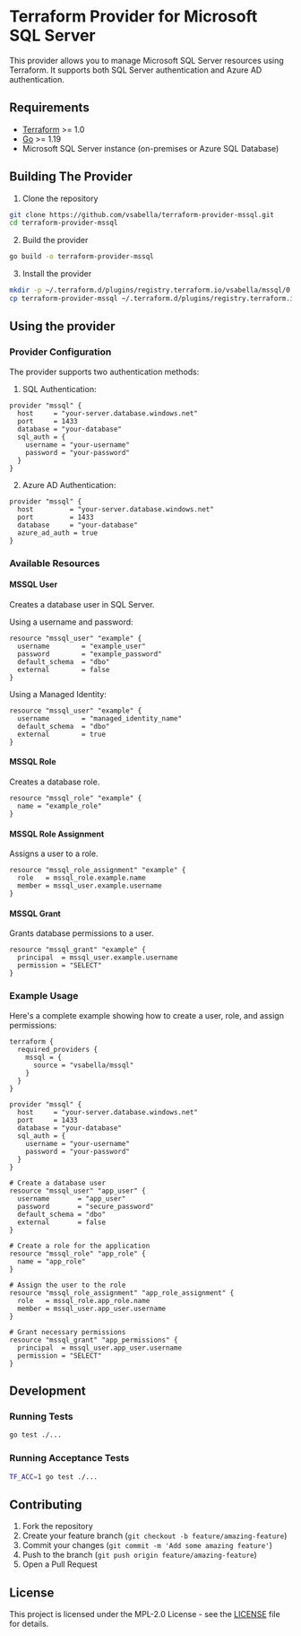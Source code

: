 # Terraform Provider for Microsoft SQL Server

This provider allows you to manage Microsoft SQL Server resources using Terraform. It supports both SQL Server authentication and Azure AD authentication.

## Requirements

- [Terraform](https://www.terraform.io/downloads.html) >= 1.0
- [Go](https://golang.org/doc/install) >= 1.19
- Microsoft SQL Server instance (on-premises or Azure SQL Database)

## Building The Provider

1. Clone the repository
```bash
git clone https://github.com/vsabella/terraform-provider-mssql.git
cd terraform-provider-mssql
```

2. Build the provider
```bash
go build -o terraform-provider-mssql
```

3. Install the provider
```bash
mkdir -p ~/.terraform.d/plugins/registry.terraform.io/vsabella/mssql/0.1.0/darwin_amd64
cp terraform-provider-mssql ~/.terraform.d/plugins/registry.terraform.io/vsabella/mssql/0.1.0/darwin_amd64/
```

## Using the provider

### Provider Configuration

The provider supports two authentication methods:

1. SQL Authentication:
```hcl
provider "mssql" {
  host     = "your-server.database.windows.net"
  port     = 1433
  database = "your-database"
  sql_auth = {
    username = "your-username"
    password = "your-password"
  }
}
```

2. Azure AD Authentication:
```hcl
provider "mssql" {
  host         = "your-server.database.windows.net"
  port         = 1433
  database     = "your-database"
  azure_ad_auth = true
}
```

### Available Resources

#### MSSQL User
Creates a database user in SQL Server.

Using a username and password:

```hcl
resource "mssql_user" "example" {
  username        = "example_user"
  password        = "example_password"
  default_schema  = "dbo"
  external        = false
}
```

Using a Managed Identity:

```hcl
resource "mssql_user" "example" {
  username        = "managed_identity_name"
  default_schema  = "dbo"
  external        = true
}
```

#### MSSQL Role
Creates a database role.

```hcl
resource "mssql_role" "example" {
  name = "example_role"
}
```

#### MSSQL Role Assignment
Assigns a user to a role.

```hcl
resource "mssql_role_assignment" "example" {
  role   = mssql_role.example.name
  member = mssql_user.example.username
}
```

#### MSSQL Grant
Grants database permissions to a user.

```hcl
resource "mssql_grant" "example" {
  principal  = mssql_user.example.username
  permission = "SELECT"
}
```

### Example Usage

Here's a complete example showing how to create a user, role, and assign permissions:

```hcl
terraform {
  required_providers {
    mssql = {
      source = "vsabella/mssql"
    }
  }
}

provider "mssql" {
  host     = "your-server.database.windows.net"
  port     = 1433
  database = "your-database"
  sql_auth = {
    username = "your-username"
    password = "your-password"
  }
}

# Create a database user
resource "mssql_user" "app_user" {
  username       = "app_user"
  password       = "secure_password"
  default_schema = "dbo"
  external       = false
}

# Create a role for the application
resource "mssql_role" "app_role" {
  name = "app_role"
}

# Assign the user to the role
resource "mssql_role_assignment" "app_role_assignment" {
  role   = mssql_role.app_role.name
  member = mssql_user.app_user.username
}

# Grant necessary permissions
resource "mssql_grant" "app_permissions" {
  principal  = mssql_user.app_user.username
  permission = "SELECT"
}
```

## Development

### Running Tests

```bash
go test ./...
```

### Running Acceptance Tests

```bash
TF_ACC=1 go test ./...
```

## Contributing

1. Fork the repository
2. Create your feature branch (`git checkout -b feature/amazing-feature`)
3. Commit your changes (`git commit -m 'Add some amazing feature'`)
4. Push to the branch (`git push origin feature/amazing-feature`)
5. Open a Pull Request

## License

This project is licensed under the MPL-2.0 License - see the [LICENSE](LICENSE) file for details.
